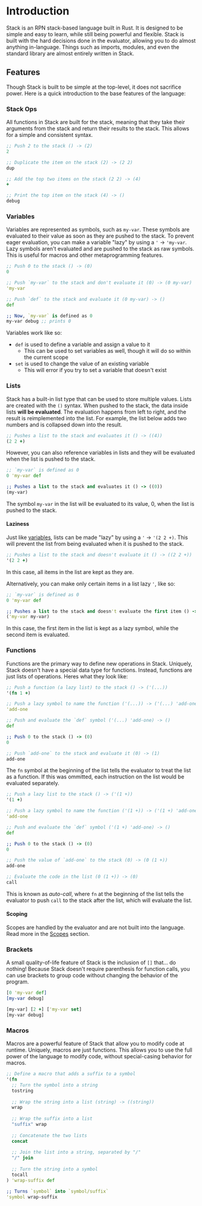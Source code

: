 # Introduction

Stack is an RPN stack-based language built in Rust. It is designed to be simple and easy to learn, while still being powerful and flexible. Stack is built with the hard decisions done in the evaluator, allowing you to do almost anything in-language. Things such as imports, modules, and even the standard library are almost entirely written in Stack.

## Features

Though Stack is built to be simple at the top-level, it does not sacrifice power. Here is a quick introduction to the base features of the language:

### Stack Ops

All functions in Stack are built for the stack, meaning that they take their arguments from the stack and return their results to the stack. This allows for a simple and consistent syntax.

```clojure
;; Push 2 to the stack () -> (2)
2

;; Duplicate the item on the stack (2) -> (2 2)
dup

;; Add the top two items on the stack (2 2) -> (4)
+

;; Print the top item on the stack (4) -> ()
debug
```

### Variables

Variables are represented as symbols, such as `my-var`. These symbols are evaluated to their value as soon as they are pushed to the stack. To prevent eager evaluation, you can make a variable "lazy" by using a `'` -> `'my-var`. Lazy symbols aren't evaluated and are pushed to the stack as raw symbols. This is useful for macros and other metaprogramming features.

```clojure
;; Push 0 to the stack () -> (0)
0

;; Push `my-var` to the stack and don't evaluate it (0) -> (0 my-var)
'my-var

;; Push `def` to the stack and evaluate it (0 my-var) -> ()
def

;; Now, `my-var` is defined as 0
my-var debug ;; prints 0
```

Variables work like so:
- `def` is used to define a variable and assign a value to it
  - This can be used to set variables as well, though it will do so within the current scope
- `set` is used to change the value of an existing variable
  - This will error if you try to set a variable that doesn't exist

### Lists

Stack has a built-in list type that can be used to store multiple values. Lists are created with the `()` syntax. When pushed to the stack, the data inside lists **will be evaluated**. The evaluation happens from left to right, and the result is reimplemented into the list. For example, the list below adds two numbers and is collapsed down into the result.

```clojure
;; Pushes a list to the stack and evaluates it () -> ((4))
(2 2 +)
```

However, you can also reference variables in lists and they will be evaluated when the list is pushed to the stack.

```clojure
;; `my-var` is defined as 0
0 'my-var def

;; Pushes a list to the stack and evaluates it () -> ((0))
(my-var)
```

The symbol `my-var` in the list will be evaluated to its value, 0, when the list is pushed to the stack.

#### Laziness

Just like [variables](#variables), lists can be made "lazy" by using a `'` -> `'(2 2 +)`. This will prevent the list from being evaluated when it is pushed to the stack.

```clojure
;; Pushes a list to the stack and doesn't evaluate it () -> ((2 2 +))
'(2 2 +)
```

In this case, all items in the list are kept as they are.

Alternatively, you can make only certain items in a list lazy `'`, like so:

```clojure
;; `my-var` is defined as 0
0 'my-var def

;; Pushes a list to the stack and doesn't evaluate the first item () -> ((my-var 0))
('my-var my-var)
```

In this case, the first item in the list is kept as a lazy symbol, while the second item is evaluated.

### Functions

Functions are the primary way to define new operations in Stack. Uniquely, Stack doesn't have a special data type for functions. Instead, functions are just lists of operations. Heres what they look like:

```clojure
;; Push a function (a lazy list) to the stack () -> ('(...))
'(fn 1 +)

;; Push a lazy symbol to name the function ('(...)) -> ('(...) 'add-one)
'add-one

;; Push and evaluate the `def` symbol ('(...) 'add-one) -> ()
def

;; Push 0 to the stack () -> (0)
0

;; Push `add-one` to the stack and evaluate it (0) -> (1)
add-one
```

The `fn` symbol at the beginning of the list tells the evaluator to treat the list as a function. If this was ommitted, each instruction on the list would be evaluated separately.

```clojure
;; Push a lazy list to the stack () -> ('(1 +))
'(1 +)

;; Push a lazy symbol to name the function ('(1 +)) -> ('(1 +) 'add-one)
'add-one

;; Push and evaluate the `def` symbol ('(1 +) 'add-one) -> ()
def

;; Push 0 to the stack () -> (0)
0

;; Push the value of `add-one` to the stack (0) -> (0 (1 +))
add-one

;; Evaluate the code in the list (0 (1 +)) -> (0)
call
```

This is known as *auto-call*, where `fn` at the beginning of the list tells the evaluator to push `call` to the stack after the list, which will evaluate the list.

#### Scoping

Scopes are handled by the evaluator and are not built into the language. Read more in the [Scopes](features/scopes.md) section.

### Brackets

A small quality-of-life feature of Stack is the inclusion of `[]` that... do nothing! Because Stack doesn't require parenthesis for function calls, you can use brackets to group code without changing the behavior of the program.

```clojure
[0 'my-var def]
[my-var debug]

[my-var] [2 +] ['my-var set]
[my-var debug]
```

### Macros

Macros are a powerful feature of Stack that allow you to modify code at runtime. Uniquely, macros are just functions. This allows you to use the full power of the language to modify code, without special-casing behavior for macros.

```clojure
;; Define a macro that adds a suffix to a symbol
'(fn
  ;; Turn the symbol into a string
  tostring
  
  ;; Wrap the string into a list (string) -> ((string))
  wrap
  
  ;; Wrap the suffix into a list
  "suffix" wrap
  
  ;; Concatenate the two lists
  concat
  
  ;; Join the list into a string, separated by "/"
  "/" join
  
  ;; Turn the string into a symbol
  tocall
) 'wrap-suffix def

;; Turns `symbol` into `symbol/suffix`
'symbol wrap-suffix
```
